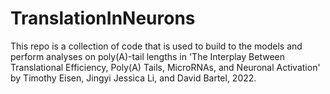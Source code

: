 # TranslationInNeurons
This repo is a collection of code that is used to build to the models and perform analyses on poly(A)-tail lengths in 'The Interplay Between Translational Efficiency, Poly(A) Tails, MicroRNAs, and Neuronal Activation' by Timothy Eisen, Jingyi Jessica Li, and David Bartel, 2022.

